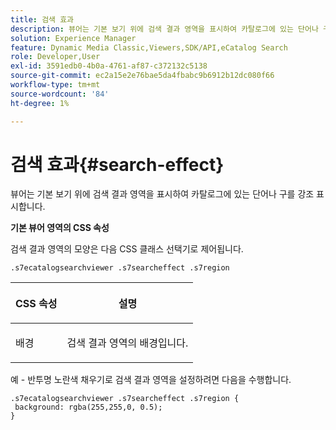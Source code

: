 ```yaml
---
title: 검색 효과
description: 뷰어는 기본 보기 위에 검색 결과 영역을 표시하여 카탈로그에 있는 단어나 구를 강조 표시합니다.
solution: Experience Manager
feature: Dynamic Media Classic,Viewers,SDK/API,eCatalog Search
role: Developer,User
exl-id: 3591edb0-4b0a-4761-af87-c372132c5138
source-git-commit: ec2a15e2e76bae5da4fbabc9b6912b12dc080f66
workflow-type: tm+mt
source-wordcount: '84'
ht-degree: 1%

---
```


# 검색 효과{#search-effect}

뷰어는 기본 보기 위에 검색 결과 영역을 표시하여 카탈로그에 있는 단어나 구를 강조 표시합니다.

<!--<a id="section_061E550C1C1D4DB2BD663A898895B38C"></a>-->

**기본 뷰어 영역의 CSS 속성**

검색 결과 영역의 모양은 다음 CSS 클래스 선택기로 제어됩니다.

`.s7ecatalogsearchviewer .s7searcheffect .s7region`

<table id="table_94EE3F5BBE4547C0B4943471CEE7EDE4"> 
 <thead> 
  <tr> 
   <th colname="col1" class="entry"> <p> CSS 속성 </p> </th> 
   <th colname="col2" class="entry"> <p>설명 </p> </th> 
  </tr> 
 </thead>
 <tbody> 
  <tr> 
   <td colname="col1"> <p> <span class="codeph"> 배경 </span> </p> </td> 
   <td colname="col2"> <p>검색 결과 영역의 배경입니다. </p> </td> 
  </tr> 
 </tbody> 
</table>

예 - 반투명 노란색 채우기로 검색 결과 영역을 설정하려면 다음을 수행합니다.

```
.s7ecatalogsearchviewer .s7searcheffect .s7region { 
 background: rgba(255,255,0, 0.5); 
}
```

